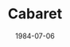---
title: Cabaret
date: 1984-07-06
closing_date: 1984-07-28
layout: productions
playbill:
Theatre: Theatre Jacksonville
Venue: Little Theatre
cast:
- Master of Ceremonies:
  - Mark Fisher
  - Archie Waugh
- Clifford Bradshaw: D. Kyle Johnson
- Ernst Ludwig: J. Deen
- Customs Officer: Rob Dauer
- Fraulein Schneider: Martha Worsley
- Fraulein Kost: Marli Albright
- Herr Schultz: Mel DeFries
- Sally Bowles: Kate Rust
- Lady:
  - Ann Bellinger
  - Valerie Hall
- Nazi Youth: John Tucker
- Max: Audie Gibson
- German Sailor:
  - Matt White
  - Brock Abel
  - John Tucker
- Kit Kat Girl:
  - Doreen Daniels
  - Nan Jester
  - Linda Ridge
  - Candace Kies
  - Ann Bellinger
  - Valerie Hall
- Berliner:
  - Brock Abel
  - Matt White
  - Audie Gibson
  - John Tucker
  - Cindy Lube
  - Kathy Hamblen
  - Jennifer Folsom
  - Rob Dauer
crew:
- Director: Ray Jensen
- Set & Lighting Design: Andrew Way
- Costume Designer: Valerie Hall
- Choreographer: Mary Anne Murray
- Musical Director: Karen Armel
- Assistant Director: Jim Ruffett
- Stage Manager:
  - Pam Jackson
  - Jim Ruffett
- Lighting Technician:
  - Dwight Stillson
  - Bobbie Stillson
  - Claudia Lewis
- Costume Assistant:
  - Marti Carson
  - Ann Bellinger
  - Edie Hall
- Property Chair: Elizabeth Turner
- Properties: David Turner
- Key Grip: Dave Stillson
- Grip:
  - Audie Gibson
  - David Turner
  - Russ Kirk
  - Bob Kennedy
  - Rob Johnson
  - Mike Lewis
  - Valerie Howard
- Construction Crew:
  - Norm Dulaney
  - David Turner
  - Bob Kennedy
  - John Stires
  - Dwight Stillson
  - Mary Sasser
  - John Tucker
  - Rob Johnson
  - Candace Kimes
  - Joe Baker
  - Fran Baker
  - Russ Kirk
  - David Stillson
  - Cindy Lube
  - Jim Ruffett
  - Elizabeth Turner
  - Mike Lewis
  - Claudia Lewis
  - Valerie Howard
orchestra:
external_links:
---